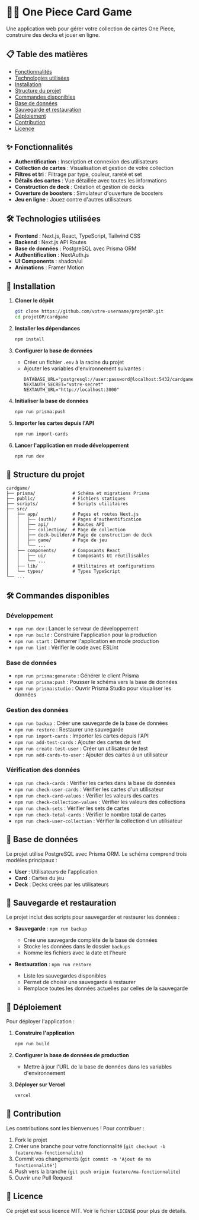 # 🏴‍☠️ One Piece Card Game

Une application web pour gérer votre collection de cartes One Piece, construire des decks et jouer en ligne.

## 📋 Table des matières

- [Fonctionnalités](#-fonctionnalités)
- [Technologies utilisées](#-technologies-utilisées)
- [Installation](#-installation)
- [Structure du projet](#-structure-du-projet)
- [Commandes disponibles](#-commandes-disponibles)
- [Base de données](#-base-de-données)
- [Sauvegarde et restauration](#-sauvegarde-et-restauration)
- [Déploiement](#-déploiement)
- [Contribution](#-contribution)
- [Licence](#-licence)

## ✨ Fonctionnalités

- **Authentification** : Inscription et connexion des utilisateurs
- **Collection de cartes** : Visualisation et gestion de votre collection
- **Filtres et tri** : Filtrage par type, couleur, rareté et set
- **Détails des cartes** : Vue détaillée avec toutes les informations
- **Construction de deck** : Création et gestion de decks
- **Ouverture de boosters** : Simulateur d'ouverture de boosters
- **Jeu en ligne** : Jouez contre d'autres utilisateurs

## 🛠️ Technologies utilisées

- **Frontend** : Next.js, React, TypeScript, Tailwind CSS
- **Backend** : Next.js API Routes
- **Base de données** : PostgreSQL avec Prisma ORM
- **Authentification** : NextAuth.js
- **UI Components** : shadcn/ui
- **Animations** : Framer Motion

## 🚀 Installation

1. **Cloner le dépôt**
   ```bash
   git clone https://github.com/votre-username/projetOP.git
   cd projetOP/cardgame
   ```

2. **Installer les dépendances**
   ```bash
   npm install
   ```

3. **Configurer la base de données**
   - Créer un fichier `.env` à la racine du projet
   - Ajouter les variables d'environnement suivantes :
     ```
     DATABASE_URL="postgresql://user:password@localhost:5432/cardgame"
     NEXTAUTH_SECRET="votre-secret"
     NEXTAUTH_URL="http://localhost:3000"
     ```

4. **Initialiser la base de données**
   ```bash
   npm run prisma:push
   ```

5. **Importer les cartes depuis l'API**
   ```bash
   npm run import-cards
   ```

6. **Lancer l'application en mode développement**
   ```bash
   npm run dev
   ```

## 📁 Structure du projet

```
cardgame/
├── prisma/              # Schéma et migrations Prisma
├── public/              # Fichiers statiques
├── scripts/             # Scripts utilitaires
├── src/
│   ├── app/             # Pages et routes Next.js
│   │   ├── (auth)/      # Pages d'authentification
│   │   ├── api/         # Routes API
│   │   ├── collection/  # Page de collection
│   │   ├── deck-builder/# Page de construction de deck
│   │   ├── game/        # Page de jeu
│   │   └── ...
│   ├── components/      # Composants React
│   │   ├── ui/          # Composants UI réutilisables
│   │   └── ...
│   ├── lib/             # Utilitaires et configurations
│   └── types/           # Types TypeScript
└── ...
```

## 🛠️ Commandes disponibles

### Développement
- `npm run dev` : Lancer le serveur de développement
- `npm run build` : Construire l'application pour la production
- `npm run start` : Démarrer l'application en mode production
- `npm run lint` : Vérifier le code avec ESLint

### Base de données
- `npm run prisma:generate` : Générer le client Prisma
- `npm run prisma:push` : Pousser le schéma vers la base de données
- `npm run prisma:studio` : Ouvrir Prisma Studio pour visualiser les données

### Gestion des données
- `npm run backup` : Créer une sauvegarde de la base de données
- `npm run restore` : Restaurer une sauvegarde
- `npm run import-cards` : Importer les cartes depuis l'API
- `npm run add-test-cards` : Ajouter des cartes de test
- `npm run create-test-user` : Créer un utilisateur de test
- `npm run add-cards-to-user` : Ajouter des cartes à un utilisateur

### Vérification des données
- `npm run check-cards` : Vérifier les cartes dans la base de données
- `npm run check-user-cards` : Vérifier les cartes d'un utilisateur
- `npm run check-card-values` : Vérifier les valeurs des cartes
- `npm run check-collection-values` : Vérifier les valeurs des collections
- `npm run check-sets` : Vérifier les sets de cartes
- `npm run check-total-cards` : Vérifier le nombre total de cartes
- `npm run check-user-collection` : Vérifier la collection d'un utilisateur

## 💾 Base de données

Le projet utilise PostgreSQL avec Prisma ORM. Le schéma comprend trois modèles principaux :

- **User** : Utilisateurs de l'application
- **Card** : Cartes du jeu
- **Deck** : Decks créés par les utilisateurs

## 🔄 Sauvegarde et restauration

Le projet inclut des scripts pour sauvegarder et restaurer les données :

- **Sauvegarde** : `npm run backup`
  - Crée une sauvegarde complète de la base de données
  - Stocke les données dans le dossier `backups`
  - Nomme les fichiers avec la date et l'heure

- **Restauration** : `npm run restore`
  - Liste les sauvegardes disponibles
  - Permet de choisir une sauvegarde à restaurer
  - Remplace toutes les données actuelles par celles de la sauvegarde

## 🚀 Déploiement

Pour déployer l'application :

1. **Construire l'application**
   ```bash
   npm run build
   ```

2. **Configurer la base de données de production**
   - Mettre à jour l'URL de la base de données dans les variables d'environnement

3. **Déployer sur Vercel**
   ```bash
   vercel
   ```

## 🤝 Contribution

Les contributions sont les bienvenues ! Pour contribuer :

1. Fork le projet
2. Créer une branche pour votre fonctionnalité (`git checkout -b feature/ma-fonctionnalite`)
3. Commit vos changements (`git commit -m 'Ajout de ma fonctionnalité'`)
4. Push vers la branche (`git push origin feature/ma-fonctionnalite`)
5. Ouvrir une Pull Request

## 📄 Licence

Ce projet est sous licence MIT. Voir le fichier `LICENSE` pour plus de détails.
